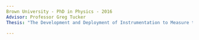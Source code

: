 ```yaml
---
Brown University - PhD in Physics - 2016
Advisor: Professor Greg Tucker
Thesis: "The Development and Deployment of Instrumentation to Measure the Polarized Microwave Sky"

---
```

